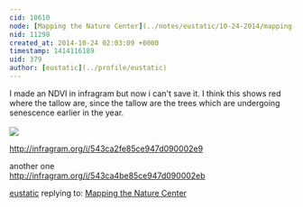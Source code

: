 ```yaml
---
cid: 10610
node: [Mapping the Nature Center](../notes/eustatic/10-24-2014/mapping-the-nature-center)
nid: 11298
created_at: 2014-10-24 02:03:09 +0000
timestamp: 1414116189
uid: 379
author: [eustatic](../profile/eustatic)
---
```


I made an NDVI in infragram but now i can't save it.  I think this shows red where the tallow are, since the tallow are the trees which are undergoing senescence earlier in the year.
<br><br>
<img src="http://infragram.org/upload/1413259954573_imag0227_nature_center.jpg_thumb.jpg"><br>

http://infragram.org/i/543ca2fe85ce947d090002e9<br>

another one<br>
http://infragram.org/i/543ca4be85ce947d090002eb

[eustatic](../profile/eustatic) replying to: [Mapping the Nature Center](../notes/eustatic/10-24-2014/mapping-the-nature-center)

